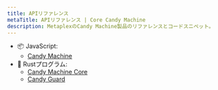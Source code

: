 ```yaml
---
title: APIリファレンス
metaTitle: APIリファレンス | Core Candy Machine
description: MetaplexのCandy Machine製品のリファレンスとコードスニペット。
---
```


- 📦 JavaScript:
    * [Candy Machine](https://mpl-core-candy-machine.typedoc.metaplex.com/)
- 🦀 Rustプログラム:
    * [Candy Machine Core](https://docs.rs/mpl-candy-machine-core/0.1.0/mpl_candy_machine_core/)
    * [Candy Guard](https://docs.rs/mpl-candy-guard/0.1.0/mpl_candy_guard/)